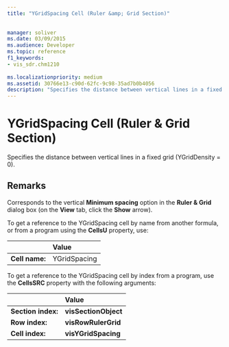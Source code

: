 ```yaml
---
title: "YGridSpacing Cell (Ruler &amp; Grid Section)"
 
 
manager: soliver
ms.date: 03/09/2015
ms.audience: Developer
ms.topic: reference
f1_keywords:
- vis_sdr.chm1210
 
ms.localizationpriority: medium
ms.assetid: 30766e13-c90d-62fc-9c98-35ad7b0b4056
description: "Specifies the distance between vertical lines in a fixed grid (YGridDensity = 0)."
---
```


# YGridSpacing Cell (Ruler &amp; Grid Section)

Specifies the distance between vertical lines in a fixed grid (YGridDensity = 0).
  
## Remarks

Corresponds to the vertical **Minimum spacing** option in the **Ruler &amp; Grid** dialog box (on the **View** tab, click the **Show** arrow). 
  
To get a reference to the YGridSpacing cell by name from another formula, or from a program using the **CellsU** property, use: 
  
||Value |
|:-----|:-----|
|**Cell name:**  <br/> |YGridSpacing  <br/> |
   
To get a reference to the YGridSpacing cell by index from a program, use the **CellsSRC** property with the following arguments: 
  
||Value |
|:-----|:-----|
|**Section index:**  <br/> |**visSectionObject** <br/> |
|**Row index:**  <br/> |**visRowRulerGrid** <br/> |
|**Cell index:**  <br/> |**visYGridSpacing** <br/> |
   

